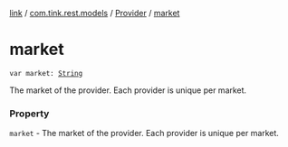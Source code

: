 [link](../../index.md) / [com.tink.rest.models](../index.md) / [Provider](index.md) / [market](./market.md)

# market

`var market: `[`String`](https://kotlinlang.org/api/latest/jvm/stdlib/kotlin/-string/index.html)

The market of the provider. Each provider is unique per market.

### Property

`market` - The market of the provider. Each provider is unique per market.